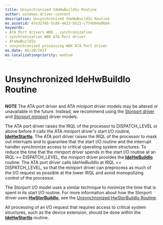 ```yaml
---
title: Unsynchronized IdeHwBuildIo Routine
author: windows-driver-content
description: Unsynchronized IdeHwBuildIo Routine
ms.assetid: 47e32f05-5c89-4423-b515-c774b94a9b84
keywords:
- ATA Port drivers WDK , synchronization
- synchronization WDK ATA Port driver
- AtaHwBuildIo
- unsynchronized processing WDK ATA Port driver
ms.date: 04/20/2017
ms.localizationpriority: medium
---
```


# Unsynchronized IdeHwBuildIo Routine


## <span id="ddk_unsynchronized_atahwbuildio_routine_kg"></span><span id="DDK_UNSYNCHRONIZED_ATAHWBUILDIO_ROUTINE_KG"></span>


**NOTE** The ATA port driver and ATA miniport driver models may be altered or unavailable in the future. Instead, we recommend using the [Storport driver](https://msdn.microsoft.com/windows/hardware/drivers/storage/storport-driver) and [Storport miniport](https://msdn.microsoft.com/windows/hardware/drivers/storage/storport-miniport-drivers) driver models.


The ATA port driver raises the IRQL of the processor to DISPATCH\_LEVEL or above before it calls the ATA miniport driver's start I/O routine, [**IdeHwStartIo**](https://msdn.microsoft.com/library/windows/hardware/ff559003). The ATA port driver raises the IRQL of the processor to mask out interrupts and to guarantee that the start I/O routine and the interrupt handler synchronize access to critical operating system structures. To reduce the time that the miniport driver spends in the start I/O routine at an IRQL &gt;= DISPATCH\_LEVEL, the miniport driver provides the [**IdeHwBuildIo**](https://msdn.microsoft.com/library/windows/hardware/ff557462) routine. The ATA port driver calls *IdeHwBuildIo* at IRQL &lt;= DISPATCH\_LEVEL, so that the miniport driver can preprocess as much of the I/O request as possible at the lower IRQL and avoid monopolizing control of the processor.

The Storport I/O model uses a similar technique to minimize the time that is spent in its start I/O routine. For more information about how the Storport driver uses [**HwStorBuildIo**](https://msdn.microsoft.com/library/windows/hardware/ff557369), see the [Unsynchronized HwStorBuildIo Routine](unsynchronized-hwstorbuildio-routine.md).

All processing of an I/O request that requires access to critical system structures, such as the device extension, should be done within the [**IdeHwStartIo**](https://msdn.microsoft.com/library/windows/hardware/ff559003) routine.

 

 


